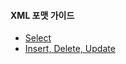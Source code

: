 #### XML 포맷 가이드

*   [Select](./select-format.md)
*   [Insert, Delete, Update](./insert-delete-update-format.md)
